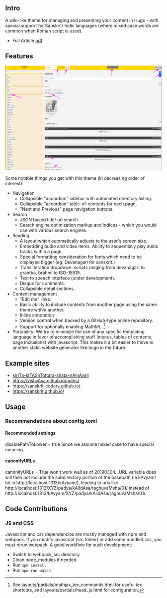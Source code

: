 ## Intro
A wiki-like theme for managing and presenting your content in Hugo - with special support for Sanskrit/ Indic languages (where mixed case words are common when Roman script is used).

- Full Article [pdf](https://sanskrit-coders.github.io/content/indic-site-framework-2022/indic-site-framework.pdf)


## Features
![Annotated screenshot](images/screenshot_annotated.png)


Some notable things you get with this theme (in decreasing order of interest):

- Navigation
  - Collapsible "accordion" sidebar with automated directory listing.
  - Collapsible "accordion" table-of-contents for each page.
  - "Next and Previous" page navigation buttons.
- Search
  - JSON based title/ url search
  - Search engine optimization markup and indices - which you would use with various search engines.
- Reading
  - A layout which automatically adjusts to the user's screen size.
  - Embedding audio and video items. Ability to sequentially play audio tracks within a page.
  - Special formatting consideration for fonts which need to be displayed bigger (eg: Devanagari for sanskrit.)
  - Transliteration dropdown: scripts ranging from devanāgarī to grantha, brāhmī to ISO-15919.
  - Text to speech interface (under development).
  - Disqus for comments.
  - Collapsible detail sections.
- Content management
  - "Edit me" links.
  - Basic ability to include contents from another page using the same theme within another.
  - Inline annotation
  - Version control when backed by a GitHub-type online repository.
  - Support for optionally enabling MathML. [^mathml_note]
- Portability: We try to minimize the use of any specific templating language in favor of accomplishing stuff (menus, tables of contents, page inclusions) with javascript. This makes it a bit easier to move to another static website generator like hugo in the future.


[^mathml_note]: See layouts/partials/mathjax_tex_commands.html for useful tex shortcuts, and layouts/partials/head_js.html for configuration.

## Example sites

- [kirITa-kITAShTottara-shata-nAmAvalI](https://vishvAsa.github.io/kAvyam/laxyam/padyam/rAjArAmasuta-shankaraH/stotram/kirITa-kITAShTottara-shata-nAmAvalI/)
- https://vishvAsa.github.io/notes/
- https://sanskrit-coders.github.io/
- https://sanskrit.github.io/


## Usage
### Recommendations about config.toml
#### Recommended settings
disablePathToLower = true Since we assume mixed case to have special meaning.

#### canonifyURLs
canonifyURLs = True won't work well as of 20190304. .URL variable does will then not include the subdirectory portion of the basepath (ie kAvyam/ bit in http://localhost:1313/kAvyam/), leading to urls like http://localhost:1313/XYZ/padya/kAlidAsa/raghuvaMsha/01/ instead of  http://localhost:1313/kAvyam/XYZ/padya/kAlidAsa/raghuvaMsha/01/.


## Code Contributions
### JS and CSS
Javascript and css dependencies are mostly managed with npm and webpack.
If you modify javascript (src folder) or add some bundled css, you must rerun webpack. A good workflow for such development:

- Switch to webpack_src directory.
- Clean node_modules if needed.
- Run `npm install`
- Run `npm run watch`